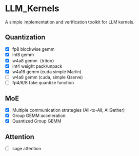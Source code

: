 # LLM_Kernels
A simple implementation and verification toolkit for LLM kernels.

## Quantization
- [x] fp8 blockwise gemm
- [x] int8 gemm
- [x] w4a8 gemm（triton）
- [x] int4 weight pack/unpack
- [x] w4a16 gemm (cuda simple Marlin)
- [ ] w4a8 gemm (cuda, simple Qserve)
- [ ] fp4/6/8 fake quantize function
## MoE
- [x] Multiple communication strategies (All-to-All, AllGather)
- [x] Group GEMM acceleration
- [x] Quantized Group GEMM
## Attention
- [ ] sage attention
